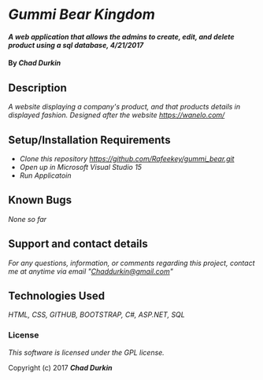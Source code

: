 # _Gummi Bear Kingdom_

#### _A web application that allows the admins to create, edit, and delete product using a sql database, 4/21/2017_

#### By _**Chad Durkin**_

## Description

_A website displaying a company's product, and that products details in displayed fashion._
_Designed after the website https://wanelo.com/_

## Setup/Installation Requirements

* _Clone this repository https://github.com/Rafeekey/gummi_bear.git_
* _Open up in Microsoft Visual Studio 15_
* _Run Applicatoin_

## Known Bugs

_None so far_

## Support and contact details

_For any questions, information, or comments regarding this project, contact me at anytime via email "Chaddurkin@gmail.com"_

## Technologies Used

_HTML, CSS, GITHUB, BOOTSTRAP, C#, ASP.NET, SQL_

### License

*This software is licensed under the GPL license.*

Copyright (c) 2017 **_Chad Durkin_**